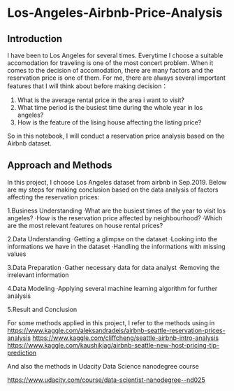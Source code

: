 # Los-Angeles-Airbnb-Price-Analysis

## Introduction
I have been to Los Angeles for several times. Everytime I choose a suitable accomodation for traveling is one of the most concert problem. When it comes to the decision of accomodation, there are many factors and the reservation price is one of them. For me, there are always several important features that I will think about before making decision：

1. What is the average rental price in the area i want to visit?
2. What time period is the busiest time during the whole year in los angeles?
3. How is the feature of the lising house affecting the listing price?

So in this notebook, I will conduct a reservation price analysis based on the Airbnb dataset.

## Approach and Methods
In this project, I choose Los Angeles dataset from airbnb in Sep.2019.
Below are my steps for making conclusion based on the data analysis of factors affecting the reservation prices:

1.Business Understanding
·What are the busiest times of the year to visit los angeles?
·How is the reservation price affected by neighbourhood?
·Which are the most relevant features on house rental prices?

2.Data Understanding
·Getting a glimpse on the dataset
·Looking into the informations we have in the dataset
·Handling the informations with missing values

3.Data Preparation
·Gather necessary data for data analyst
·Removing the irrelevant information

4.Data Modeling
·Applying several machine learning algorithm for further analysis

5.Result and Conclusion

For some methods applied in this project, I refer to the methods using in
https://www.kaggle.com/aleksandradeis/airbnb-seattle-reservation-prices-analysis
https://www.kaggle.com/cliffcheng/seattle-airbnb-intro-analysis
https://www.kaggle.com/kaushikjag/airbnb-seattle-new-host-pricing-tip-prediction

And also the methods in Udacity Data Science nanodegree course

https://www.udacity.com/course/data-scientist-nanodegree--nd025
